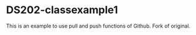 # DS202-classexample1

This is an example to use pull and push functions of Github.
Fork of original.
